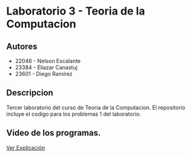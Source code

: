 # Laboratorio 3 - Teoria de la Computacion

## Autores
- 22046 - Nelson Escalante
- 23384 - Eliazar Canastuj
- 23601 - Diego Ramírez

## Descripcion
Tercer laboratorio del curso de Teoria de la Computacion. 
El repositorio incluye el codigo para los problemas 1 del laboratorio.


## Video de los programas.
[Ver Explicación](https://uvggt-my.sharepoint.com/:v:/g/personal/ram23601_uvg_edu_gt/EZHBxNBmfkVKixrDqhgHixMBesqeSPha0QamhslcATxyPw?nav=eyJyZWZlcnJhbEluZm8iOnsicmVmZXJyYWxBcHAiOiJPbmVEcml2ZUZvckJ1c2luZXNzIiwicmVmZXJyYWxBcHBQbGF0Zm9ybSI6IldlYiIsInJlZmVycmFsTW9kZSI6InZpZXciLCJyZWZlcnJhbFZpZXciOiJNeUZpbGVzTGlua0NvcHkifX0&e=vVOcQ6)